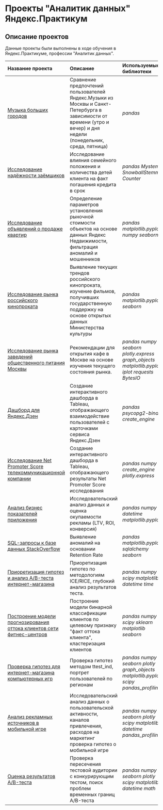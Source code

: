 # Проекты "Аналитик данных" Яндекс.Практикум

## Описание проектов

Данные проекты были выполнены в ходе обучения в Яндекс.Практикуме, профессии "Аналитик данных".

| Название проекта | Описание | Используемые библиотеки | 
| :---------------------- | :---------------------- | :---------------------- |
| [Музыка больших городов](yandex_music_project) | Сравнение предпочтений пользователей Яндекс.Музыки из Москвы и Санкт-Петербурга в зависимости от времени (утро и вечер) и дня недели (понедельник, среда, пятница)| *pandas* |
| [Исследование надёжности заёмщиков](credit_score_project) | Исследование влияния семейного положения и количества детей клиента на факт погашения кредита в срок| *pandas* *Mystem* *SnowballStemmer* *Counter* |
| [Исследование объявлений о продаже квартир](real_estate_project) | Определение параметров установления рыночной стоимости объектов на основе данных Яндекс Недвижимости, фильтрация аномалий и мошенников| *pandas* *matplotlib.pyplot* *numpy* *seaborn*  |
| [Исследование рынка российского кинопроката](movie_project) | Выявление текущих трендов российского кинопроката, изучение фильмов, получивших государcтвенную поддержку на основе открытых данных Министерства культуры | *pandas* *matplotlib.pyplot* *seaborn*  |
| [Исследование рынка заведений общественного питания Москвы](rest_market_project) | Рекомендации для открытия кафе в Москве на основе изучения текущего состояния рынка. | *pandas* *numpy* *seaborn* *plotly.express* *graph_objects* *matplotlib.pyplot* *iplot* *requests* *BytesIO*  |
| [Дашборд для Яндекс.Дзен](yandex_dzen_project) | Создание интерактивного дашборда в Tableau, отображающего взаимодействие пользователей с карточками сервиса Яндекс.Дзен| *pandas* *psycopg2-binary* *create_engine* |
| [Исследование Net Promoter Score телекоммуникационной компании](telecomm_project) | Создание интерактивного дашборда в Tableau, отображающего результаты Net Promoter Score исследования| *pandas* *numpy* *create_engine* *plotly.express* | 
| [Анализ бизнес показателей приложения](business_measures_project) | Исследовательский анализ данных и оценка окупаемости рекламы (LTV, ROI, конверсия)| *pandas* *numpy* *datetime* *matplotlib.pyplot* | 
| [SQL-запросы к базе данных StackOverflow](sql_stackoverflow_project) | Выявление аномалий на основании Retention Rate| *pandas* *matplotlib.pyplot* *sqlalchemy* *seaborn* | 
| [Приоретизация гипотез и анализ A/B-теста интернет-магазина](ab_test_project) | Приоретизация гипотез по методологиям ICE/RICE, глубокий анализ результатов теста.| *pandas* *numpy* *scipy* *matplotlib* *datetime* *time*| 
| [Построение модели прогнозирования оттока клиентов сети фитнес-центров](churn_model_project) | Построение модели бинарной классификации клиентов по целевому признаку "факт оттока клиента", кластеризация клиентов| *pandas* *numpy* *scipy* *sklearn* *matplotlib* *seaborn*| 
| [Проверка гипотез для интернет-магазина компьютерных игр](hypothesis_project) | Проверка гипотез методом ttest_ind, портрет пользователей по регионам| *pandas* *numpy* *seaborn* *plotly* *graph_objects* *matplotlib.pyplot* *scipy* *pandas_profiling*| 
| [Анализ рекламных источников в мобильной игре](advertising_sources_project) | Исследовательский анализ данных о пользовательской активности, каналов привлечения, расходов на маркетинг проверка гипотез о мобильной игре| *pandas* *numpy* *seaborn* *plotly* *scipy* *matplotlib* *datetime* *pandas_profiling* | 
| [Оценка результатов A/B-теста](ab_analysis_project) | Проверка пересечения тестовой аудитории с конкурирующим тестом, поиск проблем временных границ A/B-теста| *pandas* *numpy* *seaborn* *plotly* *scipy* *matplotlib* *datetime* *math*| 



